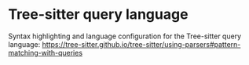 # Tree-sitter query language

Syntax highlighting and language configuration for the Tree-sitter query language: https://tree-sitter.github.io/tree-sitter/using-parsers#pattern-matching-with-queries
